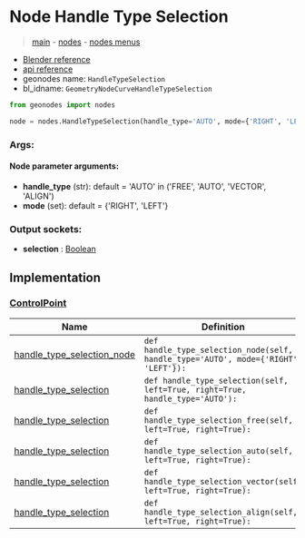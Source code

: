 # Node Handle Type Selection

> [main](../structure.md) - [nodes](nodes.md) - [nodes menus](nodes_menus.md)

- [Blender reference](https://docs.blender.org/manual/en/latest/modeling/geometry_nodes/curve/handle_type_selection.html)
- [api reference](https://docs.blender.org/api/current/bpy.types.GeometryNodeCurveHandleTypeSelection.html)
- geonodes name: `HandleTypeSelection`
- bl_idname: `GeometryNodeCurveHandleTypeSelection`

```python
from geonodes import nodes

node = nodes.HandleTypeSelection(handle_type='AUTO', mode={'RIGHT', 'LEFT'})
```

### Args:

#### Node parameter arguments:

- **handle_type** (str): default = 'AUTO' in ('FREE', 'AUTO', 'VECTOR', 'ALIGN')
- **mode** (set): default = {'RIGHT', 'LEFT'}

### Output sockets:

- **selection** : [Boolean](Boolean.md)

## Implementation

### [ControlPoint](ControlPoint.md)

| Name | Definition |
|------|------------|
 | [handle_type_selection_node](ControlPoint.md#handle_type_selection_node) | `def handle_type_selection_node(self, handle_type='AUTO', mode={'RIGHT', 'LEFT'}):` |
 | [handle_type_selection](ControlPoint.md#handle_type_selection) | `def handle_type_selection(self, left=True, right=True, handle_type='AUTO'):` |
 | [handle_type_selection](ControlPoint.md#handle_type_selection) | `def handle_type_selection_free(self, left=True, right=True):` |
 | [handle_type_selection](ControlPoint.md#handle_type_selection) | `def handle_type_selection_auto(self, left=True, right=True):` |
 | [handle_type_selection](ControlPoint.md#handle_type_selection) | `def handle_type_selection_vector(self, left=True, right=True):` |
 | [handle_type_selection](ControlPoint.md#handle_type_selection) | `def handle_type_selection_align(self, left=True, right=True):` |

